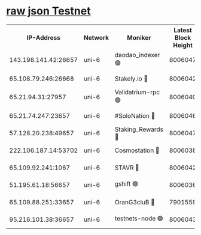 [raw json Testnet](https://rpc-check.junot.stavr.tech/junot/rpc-junot-result.json)
=


<table><tr><th>IP-Address</th><th>Network</th><th>Moniker</th><th>Latest Block Height</th><th>Earliest Block Height</th><th>Catching Up</th><th>Tx Index</th><th>Voting Power</th><th>Scan Time</th></tr><tr><td>143.198.141.42:26657</td><td>uni-6</td><td>daodao_indexer 🟢</td><td>8006047</td><td>1</td><td>False</td><td>off</td><td>0</td><td>2024-02-15T08:31:15.406697860UTC</td></tr><tr><td>65.108.79.246:26668</td><td>uni-6</td><td>Stakely.io 🔴</td><td>8006042</td><td>1570872</td><td>False</td><td>on</td><td>1846530</td><td>2024-02-15T08:31:03.607071505UTC</td></tr><tr><td>65.21.94.31:27957</td><td>uni-6</td><td>Validatrium-rpc 🟢</td><td>8006040</td><td>2943363</td><td>False</td><td>on</td><td>0</td><td>2024-02-15T08:30:58.729317588UTC</td></tr><tr><td>65.21.74.247:23657</td><td>uni-6</td><td>#SoloNation 🔴</td><td>8006046</td><td>5208001</td><td>False</td><td>on</td><td>112</td><td>2024-02-15T08:31:14.522635959UTC</td></tr><tr><td>57.128.20.238:49657</td><td>uni-6</td><td>Staking_Rewards 🔴</td><td>8006047</td><td>6514618</td><td>False</td><td>on</td><td>1008</td><td>2024-02-15T08:31:15.917177758UTC</td></tr><tr><td>222.106.187.14:53702</td><td>uni-6</td><td>Cosmostation 🔴</td><td>8006038</td><td>7473037</td><td>False</td><td>on</td><td>109003</td><td>2024-02-15T08:30:56.337302770UTC</td></tr><tr><td>65.109.92.241:1067</td><td>uni-6</td><td>STAVR 🔴</td><td>8006042</td><td>7502372</td><td>False</td><td>on</td><td>6054</td><td>2024-02-15T08:31:03.222915646UTC</td></tr><tr><td>51.195.61.18:56657</td><td>uni-6</td><td>gshift 🟢</td><td>8006036</td><td>7691417</td><td>False</td><td>on</td><td>0</td><td>2024-02-15T08:30:46.305315256UTC</td></tr><tr><td>65.109.88.251:33657</td><td>uni-6</td><td>OranG3cluB 🔴</td><td>7901559</td><td>7784738</td><td>False</td><td>on</td><td>11</td><td>2024-02-15T08:31:20.438990192UTC</td></tr><tr><td>95.216.101.38:36657</td><td>uni-6</td><td>testnets-node 🟢</td><td>8006043</td><td>7905356</td><td>False</td><td>on</td><td>0</td><td>2024-02-15T08:31:06.031038432UTC</td></tr></table>